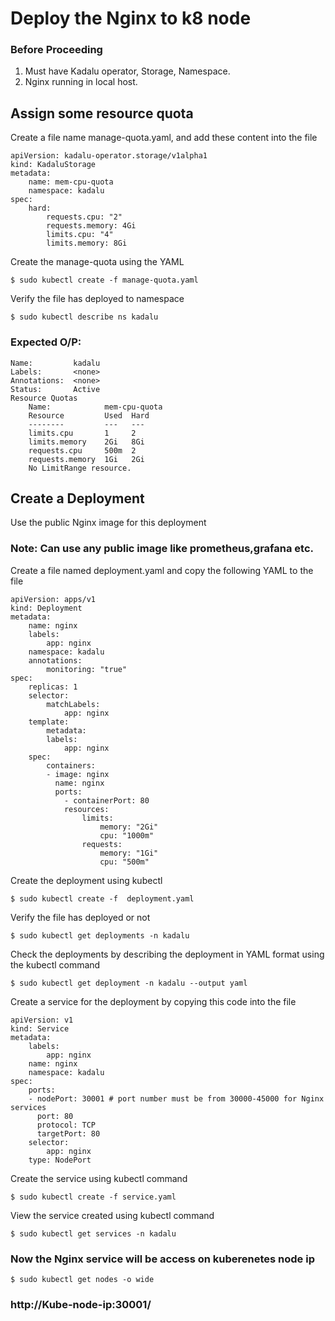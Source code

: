 # Deploy the Nginx to k8 node

### Before Proceeding

1. Must have Kadalu operator, Storage, Namespace.
2. Nginx running in local host.

## Assign some resource quota

Create a file name manage-quota.yaml, and add these content into the file

	apiVersion: kadalu-operator.storage/v1alpha1
	kind: KadaluStorage
	metadata:
  		name: mem-cpu-quota
  		namespace: kadalu
	spec:
		hard:
    		requests.cpu: "2"
    		requests.memory: 4Gi
    		limits.cpu: "4"
    		limits.memory: 8Gi

Create the manage-quota using the YAML

	$ sudo kubectl create -f manage-quota.yaml

Verify the file has deployed to namespace

	$ sudo kubectl describe ns kadalu

### Expected O/P:

	Name:         kadalu
	Labels:       <none>
	Annotations:  <none>
	Status:       Active
	Resource Quotas
		Name:            mem-cpu-quota
		Resource         Used  Hard
		--------         ---   ---
		limits.cpu       1     2
		limits.memory    2Gi   8Gi
		requests.cpu     500m  2
		requests.memory  1Gi   2Gi
		No LimitRange resource.

## Create a Deployment

Use the public Nginx image for this deployment

### Note: Can use any public image like prometheus,grafana etc.

Create a file named deployment.yaml and copy the following YAML to the file

	apiVersion: apps/v1
	kind: Deployment
	metadata:
		name: nginx
		labels:
    		app: nginx
		namespace: kadalu
		annotations:
    		monitoring: "true"
	spec:
		replicas: 1
		selector:
    		matchLabels:
      			app: nginx
		template:
    		metadata:
      		labels:
        		app: nginx
    	spec:
      		containers:
      		- image: nginx
        	  name: nginx
        	  ports:
        		- containerPort: 80
        		resources:
          			limits:
            			memory: "2Gi"
            			cpu: "1000m"
          			requests: 
            			memory: "1Gi"
            			cpu: "500m" 

Create the deployment using kubectl
	
	$ sudo kubectl create -f  deployment.yaml

Verify the file has deployed or not

	$ sudo kubectl get deployments -n kadalu

Check the deployments by describing the deployment in YAML format using the kubectl command

	$ sudo kubectl get deployment -n kadalu --output yaml

Create a service for the deployment by copying this code into the file

	apiVersion: v1
	kind: Service
	metadata:
		labels:
    		app: nginx
		name: nginx
		namespace: kadalu
	spec:
		ports:
		- nodePort: 30001 # port number must be from 30000-45000 for Nginx services
    	  port: 80
    	  protocol: TCP
          targetPort: 80
		selector:
    		app: nginx
    	type: NodePort

Create the service using kubectl command

	$ sudo kubectl create -f service.yaml

View the service created using kubectl command

	$ sudo kubectl get services -n kadalu

### Now the Nginx service will be access on kuberenetes node ip

	$ sudo kubectl get nodes -o wide

### http://Kube-node-ip:30001/